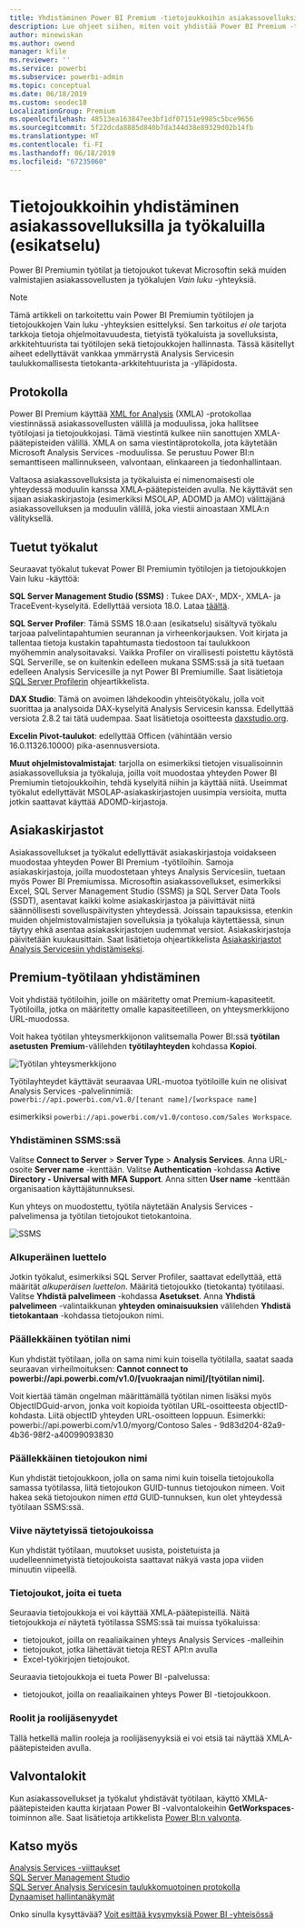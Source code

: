 ```yaml
---
title: Yhdistäminen Power BI Premium -tietojoukkoihin asiakassovelluksilla ja työkalulla (esikatselu)
description: Lue ohjeet siihen, miten voit yhdistää Power BI Premium -tietojoukkoihin asiakassovelluksilla ja -työkaluilla.
author: minewiskan
ms.author: owend
manager: kfile
ms.reviewer: ''
ms.service: powerbi
ms.subservice: powerbi-admin
ms.topic: conceptual
ms.date: 06/18/2019
ms.custom: seodec18
LocalizationGroup: Premium
ms.openlocfilehash: 48513ea163847ee3bf1df07151e9985c5bce9656
ms.sourcegitcommit: 5f22dcda8885d840b7da344d38e89329d02b14fb
ms.translationtype: HT
ms.contentlocale: fi-FI
ms.lasthandoff: 06/18/2019
ms.locfileid: "67235060"
---
```

# <a name="connect-to-datasets-with-client-applications-and-tools-preview"></a>Tietojoukkoihin yhdistäminen asiakassovelluksilla ja työkaluilla (esikatselu)

Power BI Premiumin työtilat ja tietojoukot tukevat Microsoftin sekä muiden valmistajien asiakassovellusten ja työkalujen *Vain luku* -yhteyksiä. 

> [!NOTE]
> Tämä artikkeli on tarkoitettu vain Power BI Premiumin työtilojen ja tietojoukkojen Vain luku -yhteyksien esittelyksi. Sen tarkoitus *ei ole* tarjota tarkkoja tietoja ohjelmoitavuudesta, tietyistä työkaluista ja sovelluksista, arkkitehtuurista tai työtilojen sekä tietojoukkojen hallinnasta. Tässä käsitellyt aiheet edellyttävät vankkaa ymmärrystä Analysis Servicesin taulukkomallisesta tietokanta-arkkitehtuurista ja -ylläpidosta.

## <a name="protocol"></a>Protokolla

Power BI Premium käyttää [XML for Analysis](https://docs.microsoft.com/bi-reference/xmla/xml-for-analysis-xmla-reference) (XMLA) -protokollaa viestinnässä asiakassovellusten välillä ja moduulissa, joka hallitsee työtilojasi ja tietojoukkojasi. Tämä viestintä kulkee niin sanottujen XMLA-päätepisteiden välillä. XMLA on sama viestintäprotokolla, jota käytetään Microsoft Analysis Services -moduulissa. Se perustuu Power BI:n semanttiseen mallinnukseen, valvontaan, elinkaareen ja tiedonhallintaan. 

Valtaosa asiakassovelluksista ja työkaluista ei nimenomaisesti ole yhteydessä moduulin kanssa XMLA-päätepisteiden avulla. Ne käyttävät sen sijaan asiakaskirjastoja (esimerkiksi MSOLAP, ADOMD ja AMO) välittäjänä asiakassovelluksen ja moduulin välillä, joka viestii ainoastaan XMLA:n välityksellä.


## <a name="supported-tools"></a>Tuetut työkalut

Seuraavat työkalut tukevat Power BI Premiumin työtilojen ja tietojoukkojen Vain luku -käyttöä:

**SQL Server Management Studio (SSMS)** : Tukee DAX-, MDX-, XMLA- ja TraceEvent-kyselyitä. Edellyttää versiota 18.0. Lataa [täältä](https://docs.microsoft.com/sql/ssms/download-sql-server-management-studio-ssms). 

**SQL Server Profiler**: Tämä SSMS 18.0:aan (esikatselu) sisältyvä työkalu tarjoaa palvelintapahtumien seurannan ja virheenkorjauksen. Voit kirjata ja tallentaa tietoja kustakin tapahtumasta tiedostoon tai taulukkoon myöhemmin analysoitavaksi. Vaikka Profiler on virallisesti poistettu käytöstä SQL Serverille, se on kuitenkin edelleen mukana SSMS:ssä ja sitä tuetaan edelleen Analysis Servicesille ja nyt Power BI Premiumille. Saat lisätietoja [SQL Server Profilerin](https://docs.microsoft.com/sql/tools/sql-server-profiler/sql-server-profiler) ohjeartikkelista.

**DAX Studio**: Tämä on avoimen lähdekoodin yhteisötyökalu, jolla voit suorittaa ja analysoida DAX-kyselyitä Analysis Servicesin kanssa. Edellyttää versiota 2.8.2 tai tätä uudempaa. Saat lisätietoja osoitteesta [daxstudio.org](https://daxstudio.org/).

**Excelin Pivot-taulukot**: edellyttää Officen (vähintään versio 16.0.11326.10000) pika-asennusversiota.

**Muut ohjelmistovalmistajat**: tarjolla on esimerkiksi tietojen visualisoinnin asiakassovelluksia ja työkaluja, joilla voit muodostaa yhteyden Power BI Premiumin tietojoukkoihin, tehdä kyselyitä niihin ja käyttää niitä. Useimmat työkalut edellyttävät MSOLAP-asiakaskirjastojen uusimpia versioita, mutta jotkin saattavat käyttää ADOMD-kirjastoja.

## <a name="client-libraries"></a>Asiakaskirjastot

Asiakassovellukset ja työkalut edellyttävät asiakaskirjastoja voidakseen muodostaa yhteyden Power BI Premium -työtiloihin. Samoja asiakaskirjastoja, joilla muodostetaan yhteys Analysis Servicesiin, tuetaan myös Power BI Premiumissa. Microsoftin asiakassovellukset, esimerkiksi Excel, SQL Server Management Studio (SSMS) ja SQL Server Data Tools (SSDT), asentavat kaikki kolme asiakaskirjastoa ja päivittävät niitä säännöllisesti sovelluspäivitysten yhteydessä. Joissain tapauksissa, etenkin muiden ohjelmistovalmistajien sovelluksia ja työkaluja käytettäessä, sinun täytyy ehkä asentaa asiakaskirjastojen uudemmat versiot. Asiakaskirjastoja päivitetään kuukausittain. Saat lisätietoja ohjeartikkelista [Asiakaskirjastot Analysis Servicesiin yhdistämiseksi](https://docs.microsoft.com/azure/analysis-services/analysis-services-data-providers).

## <a name="connecting-to-a-premium-workspace"></a>Premium-työtilaan yhdistäminen

Voit yhdistää työtiloihin, joille on määritetty omat Premium-kapasiteetit. Työtiloilla, jotka on määritetty omalle kapasiteetilleen, on yhteysmerkkijono URL-muodossa. 

Voit hakea työtilan yhteysmerkkijonon valitsemalla Power BI:ssä **työtilan asetusten** **Premium**-välilehden **työtilayhteyden** kohdassa **Kopioi**.

![Työtilan yhteysmerkkijono](media/service-premium-connect-tools/connect-tools-workspace-connection.png)

Työtilayhteydet käyttävät seuraavaa URL-muotoa työtiloille kuin ne olisivat Analysis Services -palvelinnimiä:   
`powerbi://api.powerbi.com/v1.0/[tenant name]/[workspace name]` 

esimerkiksi `powerbi://api.powerbi.com/v1.0/contoso.com/Sales Workspace`.

### <a name="to-connect-in-ssms"></a>Yhdistäminen SSMS:ssä

Valitse **Connect to Server** > **Server Type** > **Analysis Services**. Anna URL-osoite **Server name** -kenttään. Valitse **Authentication** -kohdassa **Active Directory - Universal with MFA Support**. Anna sitten **User name** -kenttään organisaation käyttäjätunnuksesi. 

Kun yhteys on muodostettu, työtila näytetään Analysis Services -palvelimensa ja työtilan tietojoukot tietokantoina.  

![SSMS](media/service-premium-connect-tools/connect-tools-ssms.png)

### <a name="initial-catalog"></a>Alkuperäinen luettelo

Jotkin työkalut, esimerkiksi SQL Server Profiler, saattavat edellyttää, että määrität *alkuperäisen luettelon*. Määritä tietojoukko (tietokanta) työtilaasi. Valitse **Yhdistä palvelimeen** -kohdassa **Asetukset**. Anna **Yhdistä palvelimeen** -valintaikkunan **yhteyden ominaisuuksien** välilehden **Yhdistä tietokantaan** -kohdassa tietojoukon nimi.

### <a name="duplicate-workspace-name"></a>Päällekkäinen työtilan nimi

Kun yhdistät työtilaan, jolla on sama nimi kuin toisella työtilalla, saatat saada seuraavan virheilmoituksen: **Cannot connect to powerbi://api.powerbi.com/v1.0/[vuokraajan nimi]/[työtilan nimi].**

Voit kiertää tämän ongelman määrittämällä työtilan nimen lisäksi myös ObjectIDGuid-arvon, jonka voit kopioida työtilan URL-osoitteesta objectID-kohdasta. Liitä objectID yhteyden URL-osoitteen loppuun. Esimerkki: powerbi://api.powerbi.com/v1.0/myorg/Contoso Sales - 9d83d204-82a9-4b36-98f2-a40099093830

### <a name="duplicate-dataset-name"></a>Päällekkäinen tietojoukon nimi

Kun yhdistät tietojoukkoon, jolla on sama nimi kuin toisella tietojoukolla samassa työtilassa, liitä tietojoukon GUID-tunnus tietojoukon nimeen. Voit hakea sekä tietojoukon nimen *että* GUID-tunnuksen, kun olet yhteydessä työtilaan SSMS:ssä. 

### <a name="delay-in-datasets-shown"></a>Viive näytetyissä tietojoukoissa

Kun yhdistät työtilaan, muutokset uusista, poistetuista ja uudelleennimetyistä tietojoukoista saattavat näkyä vasta jopa viiden minuutin viipeellä. 

### <a name="unsupported-datasets"></a>Tietojoukot, joita ei tueta

Seuraavia tietojoukkoja ei voi käyttää XMLA-päätepisteillä. Näitä tietojoukkoja *ei* näytetä työtilassa SSMS:ssä tai muissa työkaluissa: 

- tietojoukot, joilla on reaaliaikainen yhteys Analysis Services -malleihin 
- tietojoukot, jotka lähettävät tietoja REST API:n avulla
- Excel-työkirjojen tietojoukot. 

Seuraavia tietojoukkoja ei tueta Power BI -palvelussa:   

- tietojoukot, joilla on reaaliaikainen yhteys Power BI -tietojoukkoon.

### <a name="roles-and-role-memberships"></a>Roolit ja roolijäsenyydet

Tällä hetkellä mallin rooleja ja roolijäsenyyksiä ei voi etsiä tai näyttää XMLA-päätepisteiden avulla.

## <a name="audit-logs"></a>Valvontalokit 

Kun asiakassovellukset ja työkalut yhdistävät työtilaan, käyttö XMLA-päätepisteiden kautta kirjataan Power BI -valvontalokeihin **GetWorkspaces**-toiminnon alle. Saat lisätietoja artikkelista [Power BI:n valvonta](service-admin-auditing.md).

## <a name="see-also"></a>Katso myös

[Analysis Services -viittaukset](https://docs.microsoft.com/bi-reference/#pivot=home&panel=home-all)   
[SQL Server Management Studio](https://docs.microsoft.com/sql/ssms/sql-server-management-studio-ssms)   
[SQL Server Analysis Servicesin taulukkomuotoinen protokolla](https://docs.microsoft.com/openspecs/sql_server_protocols/ms-ssas-t/b98ed40e-c27a-4988-ab2d-c9c904fe13cf)   
[Dynaamiset hallintanäkymät](https://docs.microsoft.com/sql/analysis-services/instances/use-dynamic-management-views-dmvs-to-monitor-analysis-services)   


Onko sinulla kysyttävää? [Voit esittää kysymyksiä Power BI -yhteisössä](https://community.powerbi.com/)

